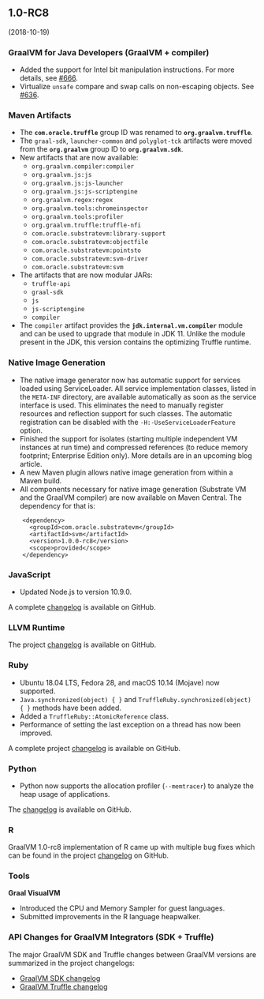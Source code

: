 ## 1.0-RC8
(2018-10-19)
### GraalVM for Java Developers (GraalVM + compiler)
* Added the support for Intel bit manipulation instructions. For more details, see [#666](https://github.com/oracle/graal/pull/666).
* Virtualize `unsafe` compare and swap calls on non-escaping objects. See [#636](https://github.com/oracle/graal/pull/636).

### Maven Artifacts
* The **`com.oracle.truffle`** group ID was renamed to **`org.graalvm.truffle`**.
* The `graal-sdk`, `launcher-common` and `polyglot-tck` artifacts were moved from the **`org.graalvm`** group ID to **`org.graalvm.sdk`**.
* New artifacts that are now available:
  - `org.graalvm.compiler:compiler`
  - `org.graalvm.js:js`
  - `org.graalvm.js:js-launcher`
  - `org.graalvm.js:js-scriptengine`
  - `org.graalvm.regex:regex`
  - `org.graalvm.tools:chromeinspector`
  - `org.graalvm.tools:profiler`
  - `org.graalvm.truffle:truffle-nfi`
  - `com.oracle.substratevm:library-support`
  - `com.oracle.substratevm:objectfile`
  - `com.oracle.substratevm:pointsto`
  - `com.oracle.substratevm:svm-driver`
  - `com.oracle.substratevm:svm`
* The artifacts that are now modular JARs:
  - `truffle-api`
  - `graal-sdk`
  - `js`
  - `js-scriptengine`
  - `compiler`
* The `compiler` artifact provides the **`jdk.internal.vm.compiler`** module and can be used to upgrade that module in JDK 11. Unlike the module present in the JDK, this version contains the optimizing Truffle runtime.

### Native Image Generation

* The native image generator now has automatic support for services loaded using ServiceLoader.
All service implementation classes, listed in the `META-INF` directory, are available automatically as soon as the service interface is used. This eliminates the need to manually register resources and reflection support for such classes. The automatic registration can be disabled with the `-H:-UseServiceLoaderFeature` option.
* Finished the support for isolates (starting multiple independent VM instances at run time) and compressed references (to reduce memory footprint; Enterprise Edition only). More details are in an upcoming blog article.
* A new Maven plugin allows native image generation from within a Maven build.
* All components necessary for native image generation (Substrate VM and the GraalVM compiler) are now available on Maven Central. The dependency for that is:
```
    <dependency>
      <groupId>com.oracle.substratevm</groupId>
      <artifactId>svm</artifactId>
      <version>1.0.0-rc8</version>
      <scope>provided</scope>
    </dependency>
```    

### JavaScript
* Updated Node.js to version 10.9.0.

A complete [changelog](https://github.com/graalvm/graaljs/blob/master/CHANGELOG.md#version-100-rc8) is available on GitHub.

### LLVM Runtime
The project [changelog](https://github.com/oracle/graal/blob/master/sulong/CHANGELOG.md#version-100-rc8) is available on GitHub.

### Ruby
* Ubuntu 18.04 LTS, Fedora 28, and macOS 10.14 (Mojave) now supported.
* `Java.synchronized(object) { }` and `TruffleRuby.synchronized(object) { }` methods have been added.
* Added a `TruffleRuby::AtomicReference` class.
* Performance of setting the last exception on a thread has now been improved.

A complete project [changelog](https://github.com/oracle/truffleruby/blob/master/CHANGELOG.md#10-rc-8-19-october-2018) is available on GitHub.

### Python
* Python now supports the allocation profiler (`--memtracer`) to analyze the heap usage of applications.

The [changelog](https://github.com/graalvm/graalpython/blob/master/CHANGELOG.md#version-100-rc8) is available on GitHub.

### R
GraalVM 1.0-rc8 implementation of R came up with multiple bug fixes which can be found in the project [changelog](https://github.com/oracle/fastr/blob/master/CHANGELOG.md#10-rc-8) on GitHub.

### Tools
**Graal VisualVM**
* Introduced the CPU and Memory Sampler for guest languages.
* Submitted improvements in the R language heapwalker.

### API Changes for GraalVM Integrators (SDK + Truffle)
The major GraalVM SDK and Truffle changes between GraalVM versions are summarized in the project changelogs:
- [GraalVM SDK changelog](https://github.com/oracle/graal/blob/master/sdk/CHANGELOG.md#version-10-rc8)
- [GraalVM Truffle changelog](https://github.com/oracle/graal/blob/master/truffle/CHANGELOG.md#version-100-rc8)
